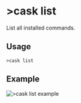 # >cask list
List all installed commands.

## Usage
```
>cask list
```

## Example
![>cask list example](https://i.imgur.com/wAuFopU.png)
